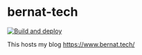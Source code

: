 # bernat-tech

[![Build and deploy](https://github.com/gaborbernat/bernat-tech/actions/workflows/build.yaml/badge.svg)](https://github.com/gaborbernat/bernat-tech/actions/workflows/build.yaml)

This hosts my blog https://www.bernat.tech/
